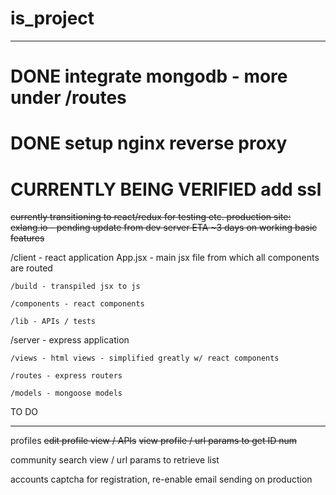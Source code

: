 # is_project
******
# DONE integrate mongodb - more under /routes
# DONE setup nginx reverse proxy
# CURRENTLY BEING VERIFIED add ssl 

<strike>currently transitioning to react/redux for testing etc. production site: exlang.io - pending update from dev server ETA ~3 days on working basic features</strike>

/client - react application
	App.jsx - main jsx file from which all components are routed
	
	/build - transpiled jsx to js
	
	/components - react components
	
	/lib - APIs / tests

/server - express application

	/views - html views - simplified greatly w/ react components 

	/routes - express routers

	/models - mongoose models


TO DO
******
profiles
	<strike>edit profile view / APIs</strike>
	<strike>view profile / url params to get ID num</strike>
	
community
	search view / url params to retrieve list

accounts
	captcha for registration, re-enable email sending on production
